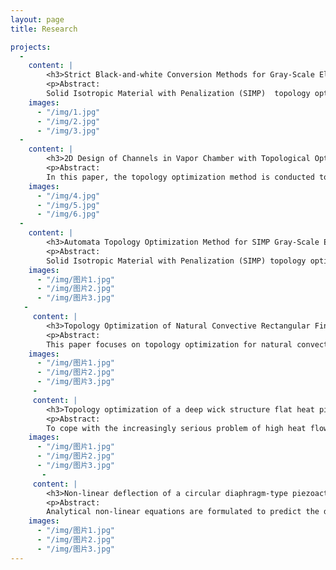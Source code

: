 ```yaml
---
layout: page
title: Research

projects: 
  - 
    content: |
        <h3>Strict Black-and-white Conversion Methods for Gray-Scale Elements in Topology Optimization of Heat Conduction Structures</h3>
        <p>Abstract:
        Solid Isotropic Material with Penalization (SIMP)  topology optimization is a kind of structure optimization method. During the SIMP topology optimization, gray-scale elements exist, which bring uncertainties in de-scribing the boundary of topology optimized structures.And this problem is more serious in heat conduction structure topology optimization, because heat conduction topology optimized structure has many tree-like branches structures. When compared with beam topology optimized structure’s boundaries, heat conduction structure’s boundaries are more complex.To eliminate gray-scale elements in topology optimization, original topology optimization results are changed into strict discrete or black-and-white topology optimization results. We propose three new strict black-and-white conversion methods, Local Penalized Method, Suc-cessive Conversion Method and Automata Conversion Method, to eliminate gray-scale elements. Two typical numerical examples, which are the heat conduction topology optimization and the half MBB-beam optimization respectively, are used to illustrate the availability of the methods to elimi-nate gray-scale elements.
    images: 
      - "/img/1.jpg"
      - "/img/2.jpg"
      - "/img/3.jpg"
  - 
    content: |
        <h3>2D Design of Channels in Vapor Chamber with Topological Optimization</h3>
        <p>Abstract:
        In this paper, the topology optimization method is conducted to aid the design of the fluid channels within a vapor chamber. To analyze the temperature uniformity of a vapor chamber, the channels were simplified as branches with high-conductivity materials, the optimization aimed to minimize the temperature variance in a plate with several high-conductivity branches. Numerical simulations were conducted to analyze the influence of material thermal conductivity ratio and Bi number on the topology of the fluid channel structure. Results showed that the design of topology optimization was feasible and effective.
    images: 
      - "/img/4.jpg"
      - "/img/5.jpg"
      - "/img/6.jpg"
  - 
    content: |
        <h3>Automata Topology Optimization Method for SIMP Gray-Scale Elements</h3>
        <p>Abstract:
        Solid Isotropic Material with Penalization (SIMP) topology optimization method is one of the structure topology optimization methods, which could be used for structure optimization on heat conduction and convective heat transfer with a certain structure material. However, some gray-scale elements exist in the results, which could make the solid boundaries unclear and bring uncertainty in subsequent simulation and manufacture. The tradi-tional threshold filtering method could be used to obtain strict blank-and-white optimization results, but it is al-ways coupled with the structure volume varying in topology optimization. In this paper, the SIMP with automata topology optimization method is conducted which introduces mutual interaction between two gray-scale ele-ments. Therefore, the pseudo density could be transmitted among elements and converge near the high pseudo density elements, the gray-scale elements could be eliminated, and the material volume could keep a constant. By comparing the results by automata topology optimization method with the results by the classical SIMP method, the validity and applicability of the proposed method could be verified, moreover, the hybrid automata topology optimization method could avoid corner-joint between two high pseudo density elements through a sin-gle point.  
    images: 
      - "/img/图片1.jpg"
      - "/img/图片2.jpg"
      - "/img/图片3.jpg"
   -   
     content: |
        <h3>Topology Optimization of Natural Convective Rectangular Fins</h3>
        <p>Abstract:
        This paper focuses on topology optimization for natural convective heat transfer structures. A predisposed topology optimization for 2D fins structure based on rectangular fins is proposed for natural convection heat transfer enhancement. The entransy dissipation of the topological fin is less than that of the traditional fin. With simulations on FloTHERM, the average temperature and the highest temperature of the base plate are improved comparing to the case with the rectangular fin, therefore, topology optimal fin is effective for heat dissipation extended surface.  
    images: 
      - "/img/图片1.jpg"
      - "/img/图片2.jpg"
      - "/img/图片3.jpg"
     -   
     content: |
        <h3>Topology optimization of a deep wick structure flat heat pipe</h3>
        <p>Abstract:
        To cope with the increasingly serious problem of high heat flow density of electronic chips, the internal structure of flat heat pipe developed to complex structure, in order to obtain more uniform temperature field distribution and improve the efficiency of heat pipe.The uniform temperature of evaporating surface of flat heat pipe is optimized under the condition of finite material by using topological optimization method.Based on SIMP density method, USES the temperature variance as the objective function, in order to design a domain more uniform temperature distribution in the goal to establish topology optimization of steady-state heat conduction model, the sensitivity of the objective function is derived expressions, are calculated and analyzed the optimized topology example, different high and low thermal conductivity material example and different heat source position calculation, obtain the optimal topology and the distribution of temperature field.  
    images: 
      - "/img/图片1.jpg"
      - "/img/图片2.jpg"
      - "/img/图片3.jpg"
       -   
     content: |
        <h3>Non-linear deflection of a circular diaphragm-type piezoactuator under loads of voltage and pressure</h3>
        <p>Abstract:
        Analytical non-linear equations are formulated to predict the deflection of a circular diaphragm-type piezoactuator, which consists of a passive layer, a bonding layer and a PZT layer. Previous similar analytical solutions presented in the literature are based on thin plates with small deflections (linear problem), however the linear solutions fail to predict the deflection of the piezoactuator when the driven loads, such as voltage and pressure loads, are large. In this research, a non-linear analytical solution for the piezoactuator deflection under loads of voltage and pressure is derived using the principal of minimum energy and the Rayleigh-Ritz method. Each of the three layers in the piezoactuator is considered as an individual layer. The energy associated with the solution includes elastic potential energy of the deformed piezoactuator, electric potential energy in the piezodisc, and the work done by the uniform pressure force. The proposed non-liner solution is validated via static deflection measurements, and it approves that the non-linear analytical results are found to be in a good agreement with the measurements while the linear solution is invalid when the loads are large. Based on the non-linear equations, the effects of the piezoactuator dimensions and the imposed loads on the actuator performance (stroke volume) are also investigated.  
    images: 
      - "/img/图片1.jpg"
      - "/img/图片2.jpg"
      - "/img/图片3.jpg"
---
```

